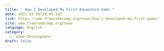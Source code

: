 ```yaml
---
title: " How I Developed My First Adventure Game "
date: 2022-03-09T20:05:24Z
link: https://www.freecodecamp.org/news/how-i-developed-my-first-game/?utm_medium=RSS&utm_source=news.12bit.vn
site: www.freecodecamp.org/news
language: English
category:
  -  Game Development 
draft: false
---
```

